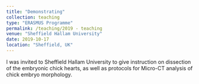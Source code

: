 ```yaml
---
title: "Demonstrating"
collection: teaching
type: "ERASMUS Programme"
permalink: /teaching/2019 - teaching
venue: "Sheffield Hallam University"
date: 2019-10-17
location: "Sheffield, UK"
---
```


I was invited to Sheffield Hallam University to give instruction on dissection of the embryonic chick hearts, as well as protocols for Micro-CT analysis of chick embryo morphology.